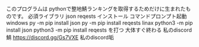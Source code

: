 このプログラムは
pythonで整地鯖ランキングを取得するためだけに生まれたものです。
必須ライブラリ
json
reqests
インストール
コマンドプロンプト起動
windows
py -m pip install json
py -m pip install reqests
linax
python3 -m pip install json
python3 -m pip install reqests
を打つ
大体すぐ終わる
私のdiscord鯖
https://discord.gg/Gs7VXE
私のdiscord垢

